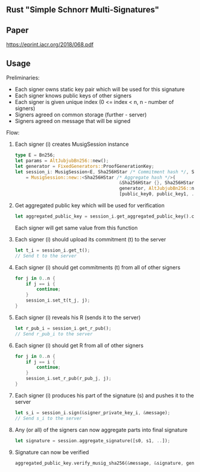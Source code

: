 ## Rust "Simple Schnorr Multi-Signatures"

## Paper
https://eprint.iacr.org/2018/068.pdf

## Usage

Preliminaries:
 - Each signer owns static key pair which will be used for this signature
 - Each signer knows public keys of other signers
 - Each signer is given unique index (0 <= index < n, n - number of signers)
 - Signers agreed on common storage (further - server)
 - Signers agreed on message that will be signed
 
Flow:

1. Each signer (i) creates MusigSession instance
    ```rust
    type E = Bn256;
    let params = AltJubjubBn256::new();
    let generator = FixedGenerators::ProofGenerationKey;
    let session_i: MusigSession<E, Sha256HStar /* Commitment hash */, Sha256HStar /* Signature hash */>
        = MusigSession::new::<Sha256HStar /* Aggregate hash */>(
                                           &Sha256HStar {}, Sha256HStar {}, Sha256HStar {},
                                           generator, AltJubjubBn256::new(),
                                           [public_key0, public_key1, ..], i);
    ```

1. Get aggregated public key which will be used for verification
    ```rust
    let aggregated_public_key = session_i.get_aggregated_public_key().clone();
    ```
   
   Each signer will get same value from this function

1. Each signer (i) should upload its commitment (t) to the server
    ```rust
    let t_i = session_i.get_t();
    // Send t to the server 
    ```
   
1. Each signer (i) should get commitments (t) from all of other signers
    ```rust
    for j in 0..n {
        if j == i {
            continue;
        }
        session_i.set_t(t_j, j); 
    }
    ```
   
1. Each signer (i) reveals his R (sends it to the server)
    ```rust
    let r_pub_i = session_i.get_r_pub();
    // Send r_pub_i to the server
    ``` 

1. Each signer (i) should get R from all of other signers
    ```rust
    for j in 0..n {
        if j == i {
            continue;
        }
        session_i.set_r_pub(r_pub_j, j); 
    }
    ```
   
1. Each signer (i) produces his part of the signature (s) and pushes it to the server
    ```rust
    let s_i = session_i.sign(&signer_private_key_i, &message);
    // Send s_i to the server
    ```
   
1. Any (or all) of the signers can now aggregate parts into final signature
    ```rust
    let signature = session.aggregate_signature([s0, s1, ..]);
    ```
   
1. Signature can now be verified
    ```rust
    aggregated_public_key.verify_musig_sha256(&message, &signature, generator, &params);
    ```